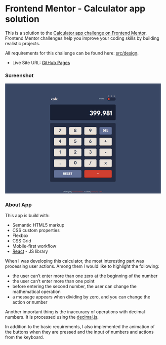 # Frontend Mentor - Calculator app solution

This is a solution to the [Calculator app challenge on Frontend Mentor](https://www.frontendmentor.io/challenges/calculator-app-9lteq5N29). Frontend Mentor challenges help you improve your coding skills by building realistic projects.

All requirements for this challenge can be found here: [src/design](./src/design).

- Live Site URL: [GitHub Pages](https://kulyk-volodymyr.github.io/Frontend-Mentor-Calculator-App/)

### Screenshot

![This is an image](./src/design/screenshot.jpg)

### About App

This app is build with:

- Semantic HTML5 markup
- CSS custom properties
- Flexbox
- CSS Grid
- Mobile-first workflow
- [React](https://reactjs.org/) - JS library

When I was developing this calculator, the most interesting part was processing user actions. Among them I would like to highlight the following:

- the user can’t enter more than one zero at the beginning of the number
- the user can’t enter more than one point
- before entering the second number, the user can change the mathematical operation
- a message appears when dividing by zero, and you can change the action or number

Another important thing is the inaccuracy of operations with decimal numbers. It is processed using the [decimal.js](https://github.com/MikeMcl/decimal.js).

In addition to the basic requirements, I also implemented the animation of the buttons when they are pressed and the input of numbers and actions from the keyboard.
